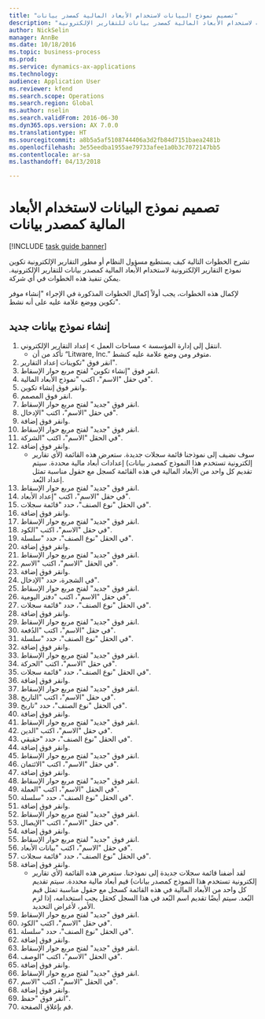 ```yaml
--- 
title: "تصميم نموذج البيانات لاستخدام الأبعاد المالية كمصدر بيانات"
description: "تشرح الخطوات التالية كيف يستطيع مسؤول النظام أو مطور التقارير الإلكترونية تكوين نموذج التقارير الإلكترونية لاستخدام الأبعاد المالية كمصدر بيانات للتقارير الإلكترونية."
author: NickSelin
manager: AnnBe
ms.date: 10/18/2016
ms.topic: business-process
ms.prod: 
ms.service: dynamics-ax-applications
ms.technology: 
audience: Application User
ms.reviewer: kfend
ms.search.scope: Operations
ms.search.region: Global
ms.author: nselin
ms.search.validFrom: 2016-06-30
ms.dyn365.ops.version: AX 7.0.0
ms.translationtype: HT
ms.sourcegitcommit: a8b5a5af5108744406a3d2fb84d7151baea2481b
ms.openlocfilehash: 3e55eedba1955ae79733afee1a0b3c7072147bb5
ms.contentlocale: ar-sa
ms.lasthandoff: 04/13/2018

---
```

# <a name="design-data-model-to-use-financial-dimensions-as-a-data-source"></a>تصميم نموذج البيانات لاستخدام الأبعاد المالية كمصدر بيانات 

[!INCLUDE [task guide banner](../../includes/task-guide-banner.md)]

تشرح الخطوات التالية كيف يستطيع مسؤول النظام أو مطور التقارير الإلكترونية تكوين نموذج التقارير الإلكترونية لاستخدام الأبعاد المالية كمصدر بيانات للتقارير الإلكترونية. يمكن تنفيذ هذه الخطوات في أي شركة.

لإكمال هذه الخطوات، يجب أولاً إكمال الخطوات المذكورة في الإجراء "إنشاء موفر تكوين ووضع علامة عليه على أنه نشط".


## <a name="create-a-new-data-model"></a>إنشاء نموذج بيانات جديد
1. انتقل إلى إدارة المؤسسة > مساحات العمل‬ > إعداد التقارير الإلكتروني‬.
    * تأكد من أن “Litware, Inc.” متوفر ومن وضع علامة عليه كنشط.  
2. انقر فوق "تكوينات إعداد التقارير‬".
3. انقر فوق "إنشاء تكوين" لفتح مربع حوار الإسقاط‬.
4. في حقل "الاسم"، اكتب "نموذج الأبعاد المالية".
5. وانقر فوق إنشاء تكوين.
6. انقر فوق المصمم.
7. انقر فوق "جديد" لفتح مربع حوار الإسقاط‬.
8. في حقل "الاسم"، اكتب "الإدخال".
9. وانقر فوق إضافة.
10. انقر فوق "جديد" لفتح مربع حوار الإسقاط‬.
11. في الحقل "الاسم"، اكتب "الشركة".
12. وانقر فوق إضافة.
    * سوف نضيف إلى نموذجنا قائمة سجلات جديدة. ستعرض هذه القائمة (لأي تقارير إلكترونية تستخدم هذا النموذج كمصدر بيانات) إعدادات أبعاد مالية محددة. سيتم تقديم كل واحد من الأبعاد المالية في هذه القائمة كسجل مع حقول مناسبة تمثل إعداد البُعد.  
13. انقر فوق "جديد" لفتح مربع حوار الإسقاط‬.
14. في حقل "الاسم"، اكتب "إعداد الأبعاد‬".
15. في الحقل "نوع الصنف"، حدد "قائمة سجلات".
16. وانقر فوق إضافة.
17. انقر فوق "جديد" لفتح مربع حوار الإسقاط‬.
18. في حقل "الاسم"، اكتب "الكود".
19. في الحقل "نوع الصنف"، حدد "سلسلة".
20. وانقر فوق إضافة.
21. انقر فوق "جديد" لفتح مربع حوار الإسقاط‬.
22. في الحقل "الاسم"، اكتب "الاسم".
23. وانقر فوق إضافة.
24. في الشجرة، حدد "الإدخال".
25. انقر فوق "جديد" لفتح مربع حوار الإسقاط‬.
26. في حقل "الاسم"، اكتب "دفتر اليومية".
27. في الحقل "نوع الصنف"، حدد "قائمة سجلات".
28. وانقر فوق إضافة.
29. انقر فوق "جديد" لفتح مربع حوار الإسقاط‬.
30. في حقل "الاسم"، اكتب "الدُفعة".
31. في الحقل "نوع الصنف"، حدد "سلسلة".
32. وانقر فوق إضافة.
33. انقر فوق "جديد" لفتح مربع حوار الإسقاط‬.
34. في حقل "الاسم"، اكتب "الحركة".
35. في الحقل "نوع الصنف"، حدد "قائمة سجلات".
36. وانقر فوق إضافة.
37. انقر فوق "جديد" لفتح مربع حوار الإسقاط‬.
38. في حقل "الاسم"، اكتب "التاريخ".
39. في الحقل "نوع الصنف"، حدد "تاريخ".
40. وانقر فوق إضافة.
41. انقر فوق "جديد" لفتح مربع حوار الإسقاط‬.
42. في حقل "الاسم"، اكتب "الدين".
43. في الحقل "نوع الصنف"، حدد "حقيقي".
44. وانقر فوق إضافة.
45. انقر فوق "جديد" لفتح مربع حوار الإسقاط‬.
46. في حقل "الاسم"، اكتب "الائتمان".
47. وانقر فوق إضافة.
48. انقر فوق "جديد" لفتح مربع حوار الإسقاط‬.
49. في الحقل "الاسم"، اكتب "العملة".
50. في الحقل "نوع الصنف"، حدد "سلسلة".
51. وانقر فوق إضافة.
52. انقر فوق "جديد" لفتح مربع حوار الإسقاط‬.
53. في حقل "الاسم"، اكتب "الإيصال".
54. وانقر فوق إضافة.
55. انقر فوق "جديد" لفتح مربع حوار الإسقاط‬.
56. في حقل "الاسم"، اكتب "بيانات الأبعاد‬".
57. في الحقل "نوع الصنف"، حدد "قائمة سجلات".
58. وانقر فوق إضافة.
    * لقد أضفنا قائمة سجلات جديدة إلى نموذجنا. ستعرض هذه القائمة (لأي تقارير إلكترونية تستخدم هذا النموذج كمصدر بيانات) قيم أبعاد مالية محددة. سيتم تقديم كل واحد من الأبعاد المالية في هذه القائمة كسجل مع حقول مناسبة تمثل قيم البُعد. سيتم أيضًا تقديم اسم البُعد في هذا السجل كحقل يجب استخدامه، إذا لزم الأمر، لأغراض التحديد.  
59. انقر فوق "جديد" لفتح مربع حوار الإسقاط‬.
60. في حقل "الاسم"، اكتب "الكود".
61. في الحقل "نوع الصنف"، حدد "سلسلة".
62. وانقر فوق إضافة.
63. انقر فوق "جديد" لفتح مربع حوار الإسقاط‬.
64. في الحقل "الاسم"، اكتب "الوصف".
65. وانقر فوق إضافة.
66. انقر فوق "جديد" لفتح مربع حوار الإسقاط‬.
67. في الحقل "الاسم"، اكتب "الاسم".
68. وانقر فوق إضافة.
69. انقر فوق "حفظ".
70. قم بإغلاق الصفحة.



